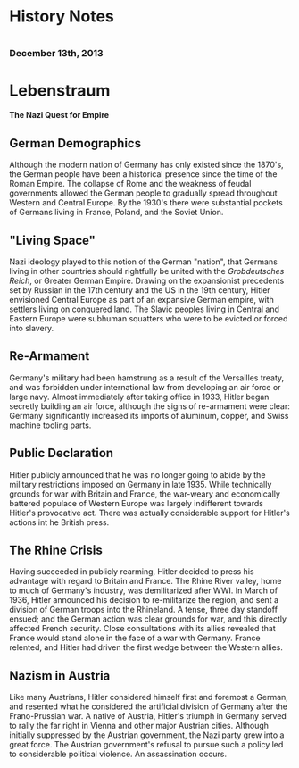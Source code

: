 <h1>History Notes<h1>

<h3>December 13th, 2013<h3>

# Lebenstraum

<b>The Nazi Quest for Empire</b>

## German Demographics

Although the modern nation of Germany has only existed since the 1870's, the German people have been a historical presence since the time 
of the Roman Empire. The collapse of Rome and the weakness of feudal governments allowed the German people to gradually spread throughout Western and Central Europe. 
By the 1930's there were substantial pockets of Germans living in France, Poland, and the Soviet Union. 

## "Living Space"

Nazi ideology played to this notion of the German "nation", that Germans living in other countries should rightfully be united with the <i>Grobdeutsches Reich</i>, or Greater German Empire. Drawing on the expansionist precedents set by Russian in the 17th century and the US in the 19th century, Hitler envisioned Central Europe as part of an expansive
German empire, with settlers living on conquered land. The Slavic peoples living in Central and Eastern Europe were subhuman squatters who were to be evicted or forced into slavery.

## Re-Armament

Germany's military had been hamstrung as a result of the Versailles treaty, and was forbidden under international law from developing an air force or large navy. 
Almost immediately after taking office in 1933, Hitler began secretly building an air force, although the signs of re-armament were clear: Germany significantly increased its imports of aluminum, copper, and Swiss machine tooling parts. 

## Public Declaration

Hitler publicly announced that he was no longer going to abide by the military restrictions imposed on Germany in late 1935.
While technically grounds for war with Britain and France, the war-weary and economically battered populace of Western Europe was largely indifferent towards Hitler's provocative act. There was actually considerable support for Hitler's actions int he British press. 

## The Rhine Crisis

Having succeeded in publicly rearming, Hitler decided to press his advantage with regard to Britain and France. The Rhine River valley, home to much of Germany's industry, was demilitarized after WWI. In March of 1936, Hitler announced his decision to re-militarize the region, and sent a division of German troops into the Rhineland. A tense, three day standoff ensued; and the German action was clear grounds for war, and this directly affected French security. Close consultations with its allies revealed that France would stand alone in the face of a war with Germany. France relented, and Hitler had driven the first wedge between the Western allies.


## Nazism in Austria

Like many Austrians, Hitler considered himself first and foremost a German, and resented what he considered the artificial division of Germany after the Frano-Prussian war. A native of Austria, Hitler's triumph in Germany served to rally the far right in Vienna and other major Austrian cities.
Although initially suppressed by the Austrian government, the Nazi party grew into a great force. The Austrian government's refusal to pursue such a policy led to considerable political violence. An assassination occurs. 


